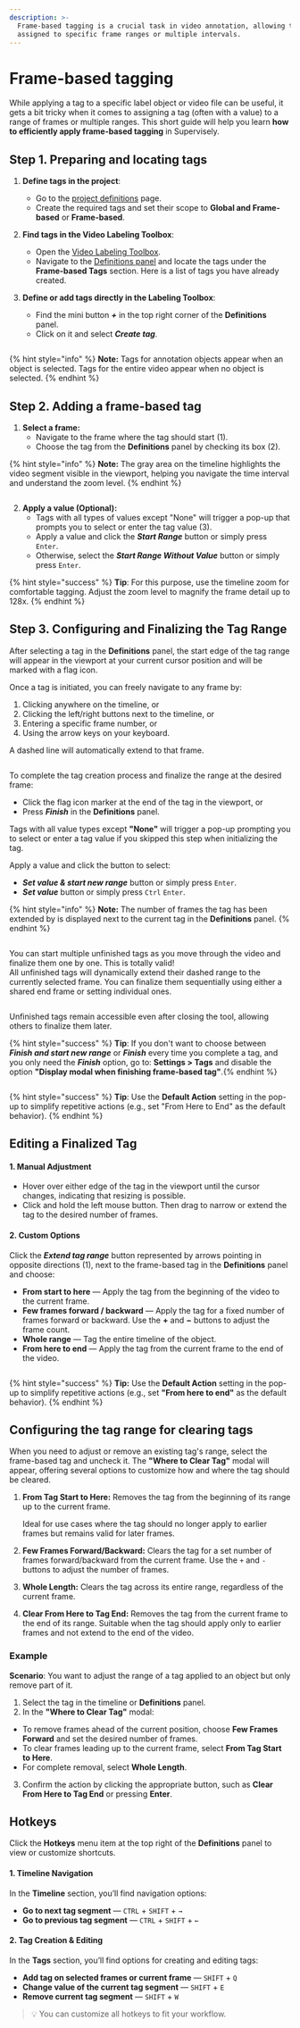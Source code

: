 ```yaml
---
description: >-
  Frame-based tagging is a crucial task in video annotation, allowing tags to be
  assigned to specific frame ranges or multiple intervals.
---
```


# Frame-based tagging

While applying a tag to a specific label object or video file can be useful, it gets a bit tricky when it comes to assigning a tag (often with a value) to a range of frames or multiple ranges. This short guide will help you learn **how to efficiently apply frame-based tagging** in Supervisely.

## Step 1. Preparing and locating tags

1. **Define tags in the project**:
   * Go to the [project definitions](https://docs.supervisely.com/data-organization/projects/definitions) page.
   * Create the required tags and set their scope to **Global and Frame-based** or **Frame-based**.
2. **Find tags in the Video Labeling Toolbox**:
   * Open the [Video Labeling Toolbox](../labeling-toolbox/videos-3.0.md).
   * Navigate to the [Definitions panel](../labeling-toolbox/videos-3.0.md#definitions-panel) and locate the tags under the **Frame-based Tags** section. Here is a list of tags you have already created.
3. **Define or add tags directly in the Labeling Toolbox**:
   * Find the mini button _**+**_ in the top right corner of the **Definitions** panel.
   * Click on it and select _**Create tag**_.

   <figure><img src="../../.gitbook/assets/frame-based-tagging/f-b-t_new_tag.png" alt=""><figcaption></figcaption></figure>

{% hint style="info" %}
**Note:** Tags for annotation objects appear when an object is selected. Tags for the entire video appear when no object is selected.
{% endhint %}

## Step 2. Adding a frame-based tag

1. **Select a frame:**
   * Navigate to the frame where the tag should start (1). 
   * Choose the tag from the **Definitions** panel by checking its box (2).

{% hint style="info" %}
**Note:** The gray area on the timeline highlights the video segment visible in the viewport, helping you navigate the time interval and understand the zoom level.
{% endhint %}

<figure><img src="../../.gitbook/assets/frame-based-tagging/f-b-t_creating.png" alt=""><figcaption></figcaption></figure>

2. **Apply a value (Optional):**
   * Tags with all types of values except "None" will trigger a pop-up that prompts you to select or enter the tag value (3).
   * Apply a value and click the _**Start Range**_ button or simply press `Enter`.
   * Otherwise, select the _**Start Range Without Value**_ button or simply press `Enter`.

{% hint style="success" %}
**Tip**: For this purpose, use the timeline zoom for comfortable tagging. Adjust the zoom level to magnify the frame detail up to 128x.
{% endhint %}

## Step 3. Configuring and Finalizing the Tag Range
After selecting a tag in the **Definitions** panel, the start edge of the tag range will appear in the viewport at your current cursor position and will be marked with a flag icon.

Once a tag is initiated, you can freely navigate to any frame by:
1. Clicking anywhere on the timeline, or
2. Clicking the left/right buttons next to the timeline, or
3. Entering a specific frame number, or
4. Using the arrow keys on your keyboard.

A dashed line will automatically extend to that frame.

<figure><img src="../../.gitbook/assets/frame-based-tagging/f-b-t_navigation.png" alt=""><figcaption></figcaption></figure>

To complete the tag creation process and finalize the range at the desired frame:

* Click the flag icon marker at the end of the tag in the viewport, or
* Press _**Finish**_ in the **Definitions** panel.

Tags with all value types except **"None"** will trigger a pop-up prompting you to select or enter a tag value if you skipped this step when initializing the tag.

Apply a value and click the button to select:
* _**Set value & start new range**_ button or simply press `Enter`.
* _**Set value**_ button or simply press `Ctrl` `Enter`.

{% hint style="info" %}
**Note:** The number of frames the tag has been extended by is displayed next to the current tag in the **Definitions** panel.
{% endhint %}

<figure><img src="../../.gitbook/assets/frame-based-tagging/f-b-t_frames_count.png" alt=""><figcaption></figcaption></figure>

You can start multiple unfinished tags as you move through the video and finalize them one by one. This is totally valid!  
All unfinished tags will dynamically extend their dashed range to the currently selected frame. You can finalize them sequentially using either a shared end frame or setting individual ones.

<figure><img src="../../.gitbook/assets/frame-based-tagging/f-b-t_unfinished.png" alt=""><figcaption></figcaption></figure>

Unfinished tags remain accessible even after closing the tool, allowing others to finalize them later.

{% hint style="success" %}
**Tip**: If you don't want to choose between _**Finish and start new range**_ or _**Finish**_ every time you complete a tag, and you only need the _**Finish**_ option, go to: **Settings > Tags** and disable the option **"Display modal when finishing frame-based tag"**.{% endhint %}

<figure><img src="../../.gitbook/assets/frame-based-tagging/f-b-t_settings.png" alt=""><figcaption></figcaption></figure>
 
{% hint style="success" %}
**Tip**: Use the **Default Action** setting in the pop-up to simplify repetitive actions (e.g., set "From Here to End" as the default behavior).
{% endhint %}

## Editing a Finalized Tag

#### 1. Manual Adjustment

* Hover over either edge of the tag in the viewport until the cursor changes, indicating that resizing is possible.
* Click and hold the left mouse button. Then drag to narrow or extend the tag to the desired number of frames.

#### 2. Custom Options

Click the _**Extend tag range**_ button represented by arrows pointing in opposite directions (1), next to the frame-based tag in the **Definitions** panel and choose:

* **From start to here** — Apply the tag from the beginning of the video to the current frame.  
* **Few frames forward / backward** — Apply the tag for a fixed number of frames forward or backward. Use the **+** and **−** buttons to adjust the frame count.  
* **Whole range** — Tag the entire timeline of the object.  
* **From here to end** — Apply the tag from the current frame to the end of the video.

<figure><img src="../../.gitbook/assets/frame-based-tagging/f-b-t_edit_custom_options.png" alt=""><figcaption></figcaption></figure>

{% hint style="success" %}
**Tip:** Use the **Default Action** setting in the pop-up to simplify repetitive actions (e.g., set **"From here to end"** as the default behavior).
{% endhint %}

## Configuring the tag range for clearing tags

When you need to adjust or remove an existing tag's range, select the frame-based tag and uncheck it. The **"Where to Clear Tag"** modal will appear, offering several options to customize how and where the tag should be cleared.

1.  **From Tag Start to Here:** Removes the tag from the beginning of its range up to the current frame.

    Ideal for use cases where the tag should no longer apply to earlier frames but remains valid for later frames.
2. **Few Frames Forward/Backward:** Clears the tag for a set number of frames forward/backward from the current frame. Use the `+` and `-` buttons to adjust the number of frames.
3. **Whole Length:** Clears the tag across its entire range, regardless of the current frame.
4. **Clear From Here to Tag End:** Removes the tag from the current frame to the end of its range. Suitable when the tag should apply only to earlier frames and not extend to the end of the video.

### Example

**Scenario**: You want to adjust the range of a tag applied to an object but only remove part of it.

1. Select the tag in the timeline or **Definitions** panel.
2. In the **"Where to Clear Tag"** modal:

* To remove frames ahead of the current position, choose **Few Frames Forward** and set the desired number of frames.
* To clear frames leading up to the current frame, select **From Tag Start to Here**.
* For complete removal, select **Whole Length**.

3. Confirm the action by clicking the appropriate button, such as **Clear From Here to Tag End** or pressing **Enter**.

## Hotkeys

Click the **Hotkeys** menu item at the top right of the **Definitions** panel to view or customize shortcuts.

#### 1. **Timeline Navigation**
In the **Timeline** section, you’ll find navigation options:

- **Go to next tag segment** — `CTRL` + `SHIFT` + `→`  
- **Go to previous tag segment** — `CTRL` + `SHIFT` + `←`

#### 2. **Tag Creation & Editing**
In the **Tags** section, you’ll find options for creating and editing tags:

- **Add tag on selected frames or current frame** — `SHIFT` + `Q`  
- **Change value of the current tag segment** — `SHIFT` + `E`  
- **Remove current tag segment** — `SHIFT` + `W`

> 💡 You can customize all hotkeys to fit your workflow.

<figure><img src="../../.gitbook/assets/frame-based-tagging/f-b-t_hotkeys_2.png" alt=""><figcaption></figcaption></figure>